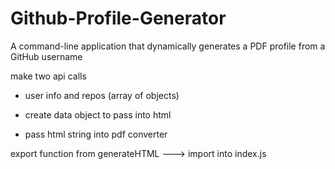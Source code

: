 # Github-Profile-Generator
A command-line application that dynamically generates a PDF profile from a GitHub username



make two api calls
- user info and repos (array of objects)

- create data object to pass into html

- pass html string into pdf converter

export function from generateHTML ---> import into index.js